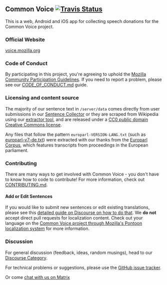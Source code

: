 ## Common Voice [![Travis Status](https://travis-ci.org/mozilla/voice-web.svg?branch=master)](https://travis-ci.org/mozilla/voice-web)

This is a web, Android and iOS app for collecting speech donations for the Common Voice project.

### Official Website

[voice.mozilla.org](https://voice.mozilla.org)

### Code of Conduct

By participating in this project, you're agreeing to uphold the [Mozilla Community Participation Guidelines](https://www.mozilla.org/en-US/about/governance/policies/participation/). If you need to report a problem, please see our [CODE_OF_CONDUCT.md](./CODE_OF_CONDUCT.md) guide.

### Licensing and content source

The majority of our sentence text in `/server/data` comes directly from user submissions in our [Sentence Collector](https://github.com/Common-Voice/sentence-collector/) or they are scraped from Wikipedia using our [extractor tool](https://github.com/Common-Voice/common-voice-wiki-scraper), and are released under a [CC0 public domain Creative Commons license](https://creativecommons.org/share-your-work/public-domain/cc0/).

Any files that follow the pattern `europarl-VERSION-LANG.txt` (such as [europarl-v7-de.txt](https://github.com/mozilla/voice-web/blob/master/server/data/de/europarl-v7-de.txt)) were extracted with our thanks from the [Europarl Corpus](http://www.statmt.org/europarl/), which features transcripts from proceedings in the European parliament.

### Contributing

There are many ways to get involved with Common Voice - you don't have to know how to code to contribute! For more information, check out [CONTRIBUTING.md](./CONTRIBUTING.md).

#### Add or Edit Sentences

If you would like to submit new sentences or edit existing translations, please see this [detailed guide on Discourse on how to do that](https://discourse.mozilla.org/t/readme-how-to-see-my-language-on-common-voice/31530). We **do not** accept direct pull requests for localization content. Check out your language on the [Common Voice project through Mozilla's Pontoon localization system](https://pontoon.mozilla.org/projects/common-voice/) for more information.

### Discussion

For general discussion (feedback, ideas, random musings), head to our [Discourse Category](https://discourse.mozilla-community.org/c/voice).

For technical problems or suggestions, please use the [GitHub issue tracker](https://github.com/mozilla/voice-web/issues).

Or come [chat with us on Matrix](https://chat.mozilla.org/#/room/#common-voice:mozilla.org)
